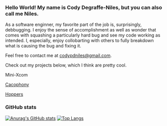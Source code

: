 ### Hello World! My name is Cody Degraffe-Niles, but you can also call me Niles.

<!--
**CodyDegraffeNiles/CodyDegraffeNiles** is a ✨ _special_ ✨ repository because its `README.md` (this file) appears on your GitHub profile.

Here are some ideas to get you started:

- 🔭 I’m currently working on ...
- 🌱 I’m currently learning ...
- 👯 I’m looking to collaborate on ...
- 🤔 I’m looking for help with ...
- 💬 Ask me about ...
- 📫 How to reach me: ...
- 😄 Pronouns: ...
- ⚡ Fun fact: ...
-->

As a software enginner, my favorite part of the job is, surprisingly, debbugging. I enjoy the sense of accomplishment as well as wonder that comes with squashing a particularly hard bug and see my code working as intended. I, especially, enjoy collobarting with others to fully breakdown what is causing the bug and fixing it.

Feel free to contact me at codypdniles@gmail.com.

Check out my projects below, which I think are pretty cool.

<a href="https://github.com/CodyDegraffeNiles/MINI-XCOM" color="black" style="text-decoration: none">Mini-Xcom</a>

<a href="https://github.com/CodyDegraffeNiles/Cacophony">Cacophony</a> 

<a href="https://github.com/CodyDegraffeNiles/Hoppers">Hoppers</a>

### GitHub stats

 [![Anurag's GitHub stats](https://github-readme-stats.vercel.app/api?username=CodyDegraffeNiles&show_icons=true&theme=gruvbox)](https://github.com/anuraghazra/github-readme-stats)
[![Top Langs](https://github-readme-stats.vercel.app/api/top-langs/?username=CodyDegraffeNiles&show_icons=true&theme=gruvbox&exclude_repo=github-readme-stats,anuraghazra.github.io)](https://github.com/anuraghazra/github-readme-stats)
